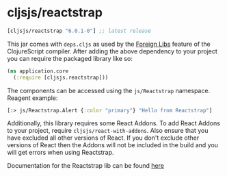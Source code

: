 # cljsjs/reactstrap

[](dependency)
```clojure
[cljsjs/reactstrap "6.0.1-0"] ;; latest release
```
[](/dependency)

This jar comes with `deps.cljs` as used by the [Foreign Libs][flibs] feature
of the ClojureScript compiler. After adding the above dependency to your project
you can require the packaged library like so:

```clojure
(ns application.core
  (:require [cljsjs.reactstrap]))
```

The components can be accessed using the `js/Reactstrap` namespace. Reagent example:

```clojure
[:> js/Reactstrap.Alert {:color "primary"} "Hello from Reactstrap"]
```

Additionally, this library requires some React Addons. To add React Addons to your project, require
`cljsjs/react-with-addons`. Also ensure that you have excluded all other versions of React. If you don't
exclude other versions of React then the Addons will not be included in the build and you will get
errors when using Reactstrap.

Documentation for the Reactstrap lib can be found [here](https://reactstrap.github.io/)

[flibs]: https://clojurescript.org/reference/packaging-foreign-deps
